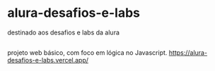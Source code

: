 # alura-desafios-e-labs
destinado aos desafios e labs da alura

##
projeto web básico, com foco em lógica no Javascript.
<https://alura-desafios-e-labs.vercel.app/>

